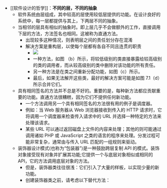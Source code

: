- [[软件设计的哲学]]：**不同的层，不同的抽象**
	- 软件系统由层组成，其中较高的层使用较低层提供的功能。在设计良好的系统中，每一层都提供与其上，下两层不同的抽象。
	- 当相邻的层具有相似的抽象时。即上层几乎不会做额外的工作，直接调用下层的方法，方法签名也相同。这被称为直通方法。
		- 出现较多这种情况，则表明层之间的责任划分存在混淆
		- 解决方案是重构层，以使每个层都有各自不同且连贯的职责
			- ![](https://cactus-proj.github.io/A-Philosophy-of-Software-Design-zh/assets/00015.40c96482.jpeg)
			- 一种方法，如图 （b）所示，将较低级别的类直接暴露给较高级别的类的调用者，而从较高级别的类中删除对该功能的所有责任。
			- 另一种方法是在类之间重新分配功能，如图（c）所示。
			- 最后，如果无法解开这些类，最好的解决方案可能是如图 7.1（d）所示合并它们。
	- 具有相同签名的方法并不总是不好的。重要的是，每种新方法都应贡献重要的功能。直通方法很糟糕，因为它们不提供任何新功能。
		- 一个方法调用另一个具有相同签名的方法很有用的例子是调度器。
		- 例如：当 Web 服务器从 Web 浏览器接收到传入的 HTTP 请求时，它将调用一个调度器来检查传入请求中的 URL 并选择一种特定的方法来处理该请求。
		- 某些 URL 可以通过返回磁盘上文件的内容来处理；其他的则可能通过调用诸如 PHP 或 JavaScript 之类的语言的程序来处理。分发过程可能非常复杂，通常由与传入 URL 匹配的一组规则来驱动。
	- 装饰器设计模式(也称为“包装器”)是一种鼓励跨层复制 API 的模式。装饰对象接受现有对象并扩展其功能;它提供一个与底层对象相似或相同的 API，它的方法调用底层对象的方法。
		- 但是，装饰器类往往很浅：它们引入了大量的样板，以实现少量的新功能。
		- 创建装饰器类之前，请考虑以下替代方法：